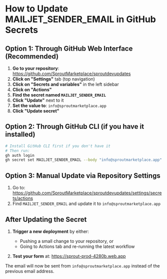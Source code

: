 # How to Update MAILJET_SENDER_EMAIL in GitHub Secrets

## Option 1: Through GitHub Web Interface (Recommended)

1. **Go to your repository**: https://github.com/SproutMarketplace/sproutdevupdates
2. **Click on "Settings"** tab (top navigation)
3. **Click on "Secrets and variables"** in the left sidebar
4. **Click on "Actions"** 
5. **Find the secret named `MAILJET_SENDER_EMAIL`**
6. **Click "Update"** next to it
7. **Set the value to**: `info@sproutmarketplace.app`
8. **Click "Update secret"**

## Option 2: Through GitHub CLI (if you have it installed)

```bash
# Install GitHub CLI first if you don't have it
# Then run:
gh auth login
gh secret set MAILJET_SENDER_EMAIL --body "info@sproutmarketplace.app"
```

## Option 3: Manual Update via Repository Settings

1. Go to: https://github.com/SproutMarketplace/sproutdevupdates/settings/secrets/actions
2. Find `MAILJET_SENDER_EMAIL` and update it to `info@sproutmarketplace.app`

## After Updating the Secret

1. **Trigger a new deployment** by either:
   - Pushing a small change to your repository, or
   - Going to Actions tab and re-running the latest workflow

2. **Test your form** at: https://sprout-prod-4280b.web.app

The email will now be sent from `info@sproutmarketplace.app` instead of the previous email address.
